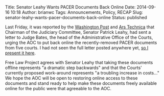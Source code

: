 Title: Senator Leahy Wants PACER Documents Back Online
Date: 2014-09-16 10:18
Author: brianwc
Tags: Announcements, Policy, RECAP
Slug: senator-leahy-wants-pacer-documents-back-online
Status: published

Last Friday, it was reported by the [Washington
Post](http://www.washingtonpost.com/blogs/the-switch/wp/2014/09/12/senate-judiciary-chairman-urges-pacer-to-restore-access-to-removed-case-archives/)
and [Ars
Technica](http://arstechnica.com/tech-policy/2014/09/senator-demands-us-courts-recover-10-years-of-online-public-records/)
that Chairman of the Judiciary Committee, Senator Patrick Leahy, had
sent a letter to Judge Bates, the head of the Administrative Office of
the Courts, urging the AOC to put back online the recently-removed PACER
documents from five courts. I had not seen the full letter posted
anywhere yet, [so I present it here][1].

[1]: {filename}/pdf/9-12-14-Senator-Leahy-to-Judge-Bates.pdf

Free Law Project agrees with Senator Leahy that taking these documents
offline represents "a dramatic step backwards" and that the Courts'
currently proposed work-around represents "a troubling increase in
costs..." We hope the AOC will be open to restoring online access to
these documents and stand ready to help make these documents freely
available online for the public were that agreeable to the AOC.

